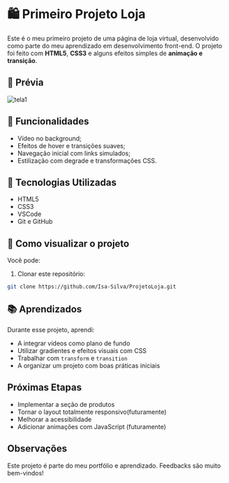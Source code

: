 # 🛍️ Primeiro Projeto Loja

Este é o meu primeiro projeto de uma página de loja virtual, desenvolvido como parte do meu aprendizado em desenvolvimento front-end. O projeto foi feito com **HTML5**, **CSS3** e alguns efeitos simples de **animação e transição**.

## 📸 Prévia
![tela1](https://github.com/user-attachments/assets/a29ab38a-9148-4ce6-be35-9864bf0cf8fa)


## 🚀 Funcionalidades

- Vídeo no background;
- Efeitos de hover e transições suaves;
- Navegação inicial com links simulados;
- Estilização com degrade e transformações CSS.

## 🔧 Tecnologias Utilizadas

- HTML5
- CSS3
- VSCode
- Git e GitHub

## 📁 Como visualizar o projeto

Você pode:
1. Clonar este repositório:
```bash
git clone https://github.com/Isa-Silva/ProjetoLoja.git
```
## 📚 Aprendizados

Durante esse projeto, aprendi:

- A integrar vídeos como plano de fundo
- Utilizar gradientes e efeitos visuais com CSS
- Trabalhar com `transform` e `transition`
- A organizar um projeto com boas práticas iniciais

## Próximas Etapas

-  Implementar a seção de produtos
-  Tornar o layout totalmente responsivo(futuramente)
-  Melhorar a acessibilidade
-  Adicionar animações com JavaScript (futuramente)

## Observações

Este projeto é parte do meu portfólio e aprendizado. Feedbacks são muito bem-vindos!

